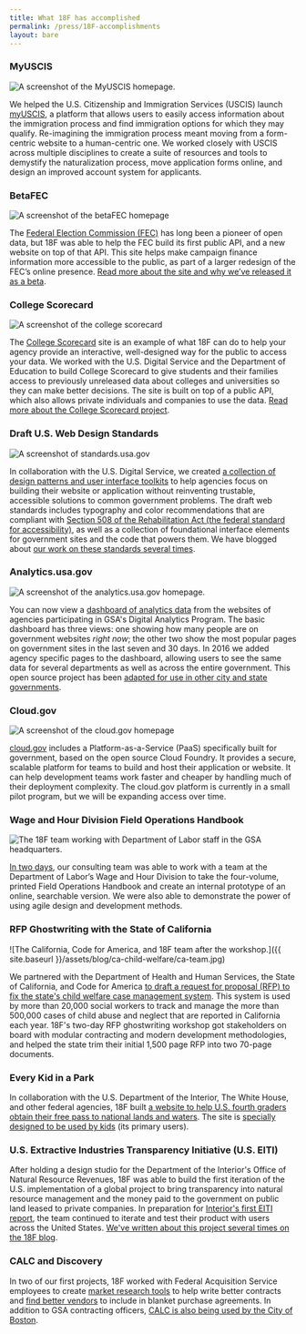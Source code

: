 ```yaml
---
title: What 18F has accomplished
permalink: /press/18F-accomplishments
layout: bare
---
```

### MyUSCIS

![A screenshot of the MyUSCIS homepage.]({{site.baseurl}}/assets/images/projects/myuscis.jpg)

We helped the U.S. Citizenship and Immigration Services (USCIS) launch [myUSCIS](https://my.uscis.gov), a platform that allows users to easily access information about the immigration process and find immigration options for which they may qualify. Re-imagining the immigration process meant moving from a form-centric website to a human-centric one. We worked closely with USCIS across multiple disciplines to create a suite of resources and tools to demystify the naturalization process, move application forms online, and design an improved account system for applicants.

### BetaFEC

![A screenshot of the betaFEC homepage]({{site.baseurl}}/assets/images/projects/beta-fec.jpg)

The [Federal Election Commission (FEC)](https://beta.fec.gov) has long been a pioneer of open data, but 18F was able to help the FEC build its first public API, and a new website on top of that API. This site helps make campaign finance information more accessible to the public, as part of a larger redesign of the FEC’s online presence. [Read more about the site and why we’ve released it as a beta](https://18f.gsa.gov/2015/10/29/welcome-to-betafec/).

### College Scorecard

![A screenshot of the college scorecard]({{site.baseurl}}/assets/images/projects/college-scorecard.jpg)

The [College Scorecard](https://collegescorecard.ed.gov/) site is an example of what 18F can do to help your agency provide an interactive, well-designed way for the public to access your data. We worked with the U.S. Digital Service and the Department of Education to build College Scorecard to give students and their families access to previously unreleased data about colleges and universities so they can make better decisions. The site is built on top of a public API, which also allows private individuals and companies to use the data. [Read more about the College Scorecard project](https://18f.gsa.gov/2015/09/14/college-scorecard-launch/).

### Draft U.S. Web Design Standards

![A screenshot of standards.usa.gov]({{site.baseurl}}/assets/images/projects/draft-us-web-design-standards.png)

In collaboration with the U.S. Digital Service, we created [a collection of design patterns and user interface toolkits](https://standards.usa.gov) to help agencies focus on building their website or application without reinventing trustable, accessible solutions to common government problems. The draft web standards includes typography and color recommendations that are compliant with [Section 508 of the Rehabilitation Act (the federal standard for accessibility)](http://www.section508.gov/), as well as a collection of foundational interface elements for government sites and the code that powers them. We have blogged about [our work on these standards several times](https://18f.gsa.gov/tags/web-design-standards/).

### Analytics.usa.gov

![A screenshot of the analytics.usa.gov homepage.]({{site.baseurl}}/assets/images/projects/analytics-usa-gov.png)

You can now view a [dashboard of analytics data](https://analytics.usa.gov) from the websites of agencies participating in GSA's Digital Analytics Program. The basic dashboard has three views: one showing how many people are on government websites _right now_; the other two show the most popular pages on government sites in the last seven and 30 days. In 2016 we added agency specific pages to the dashboard, allowing users to see the same data for several departments as well as across the entire government. This open source project has been [adapted for use in other city and state governments](https://18f.gsa.gov/2016/01/06/tips-for-adapting-analytics-usa-gov/).

### Cloud.gov

![A screenshot of the cloud.gov homepage]({{site.baseurl}}/assets/images/projects/cloud-gov.png)

[cloud.gov](https://cloud.gov) includes a Platform-as-a-Service (PaaS) specifically built for government, based on the open source Cloud Foundry. It provides a secure, scalable platform for teams to build and host their application or website. It can help development teams work faster and cheaper by handling much of their deployment complexity. The cloud.gov platform is currently in a small pilot program, but we will be expanding access over time.


### Wage and Hour Division Field Operations Handbook

![The 18F team working with Department of Labor staff in the GSA headquarters.]({{site.baseurl}}/assets/images/projects/dol-handbook.jpg)

[In two days](https://18f.gsa.gov/2015/09/09/how-a-two-day-spring-moved-an-agency-twenty-years-forward/), our consulting team was able to work with a team at the Department of Labor’s Wage and Hour Division to take the four-volume, printed Field Operations Handbook and create an internal prototype of an online, searchable version. We were also able to demonstrate the power of using agile design and development methods.

### RFP Ghostwriting with the State of California

![The California, Code for America, and 18F team after the workshop.]({{ site.baseurl }}/assets/blog/ca-child-welfare/ca-team.jpg)

We partnered with the Department of Health and Human Services, the State of California, and Code for America [to draft a request for proposal (RFP) to fix the state's child welfare case management system](https://18f.gsa.gov/2016/03/22/helping-california-buy-a-new-child-welfare-system/). This system is used by more than 20,000 social workers to track and manage the more than 500,000 cases of child abuse and neglect that are reported in California each year. 18F's two-day RFP ghostwriting workshop got stakeholders on board with modular contracting and modern development methodologies, and helped the state trim their initial 1,500 page RFP into two 70-page documents.

### Every Kid in a Park

In collaboration with the U.S. Department of the Interior, The White House, and other federal agencies, 18F built [a website to help U.S. fourth graders obtain their free pass to national lands and waters](https://everykidinapark.gov). The site is [specially designed to be used by kids](https://18f.gsa.gov/2015/09/03/every-kid-in-a-park/) (its primary users).

### U.S. Extractive Industries Transparency Initiative (U.S. EITI)

After holding a design studio for the Department of the Interior's Office of Natural Resource Revenues, 18F was able to build the first iteration of the U.S. implementation of a global project to bring transparency into natural resource management and the money paid to the government on public land leased to private companies. In preparation for [Interior's first EITI report](https://useiti.doi.gov), the team continued to iterate and test their product with users across the United States. [We've written about this project several times on the 18F blog](https://18f.gsa.gov/tags/useiti/).

### CALC and Discovery

In two of our first projects, 18F worked with Federal Acquisition Service employees to create [market research tools](https://discovery.gsa.gov/) to help write better contracts and [find better vendors](https://calc.gsa.gov/) to include in blanket purchase agreements. In addition to GSA contracting officers, [CALC is also being used by the City of Boston](https://18f.gsa.gov/2015/11/10/boston-is-using-gsa-calc-tool/).
